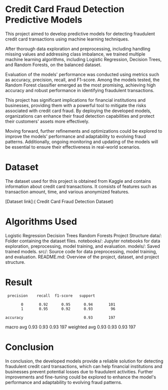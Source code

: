 # Credit Card Fraud Detection Predictive Models
 This project aimed to develop predictive models for detecting fraudulent credit card transactions using machine learning techniques.

After thorough data exploration and preprocessing, including handling missing values and addressing class imbalance, we trained multiple machine learning algorithms, including Logistic Regression, Decision Trees, and Random Forests, on the balanced dataset.

Evaluation of the models' performance was conducted using metrics such as accuracy, precision, recall, and F1-score. Among the models tested, the Random Forest classifier emerged as the most promising, achieving high accuracy and robust performance in identifying fraudulent transactions.

This project has significant implications for financial institutions and businesses, providing them with a powerful tool to mitigate the risks associated with credit card fraud. By deploying the developed models, organizations can enhance their fraud detection capabilities and protect their customers' assets more effectively.

Moving forward, further refinements and optimizations could be explored to improve the models' performance and adaptability to evolving fraud patterns. Additionally, ongoing monitoring and updating of the models will be essential to ensure their effectiveness in real-world scenarios.

# Dataset
The dataset used for this project is obtained from Kaggle and contains information about credit card transactions. It consists of features such as transaction amount, time, and various anonymized features.

[Dataset link]:( Credit Card Fraud Detection Dataset)

# Algorithms Used
Logistic Regression
Decision Trees
Random Forests
Project Structure
data/: Folder containing the dataset files.
notebooks/: Jupyter notebooks for data exploration, preprocessing, model training, and evaluation.
models/: Saved trained models.
src/: Source code for data preprocessing, model training, and evaluation.
README.md: Overview of the project, dataset, and project structure.


# Result
     precision    recall  f1-score   support

           0       0.92      0.95      0.94       101
           1       0.95      0.92      0.93        96

    accuracy                           0.93       197
   macro avg       0.93      0.93      0.93       197
weighted avg       0.93      0.93      0.93       197


# Conclusion
In conclusion, the developed models provide a reliable solution for detecting fraudulent credit card transactions, which can help financial institutions and businesses prevent potential losses due to fraudulent activities. Further improvements and fine-tuning could be explored to enhance the model's performance and adaptability to evolving fraud patterns.

